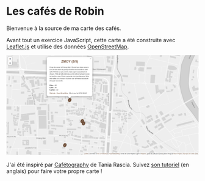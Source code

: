 # Les cafés de Robin

Bienvenue à la source de ma carte des cafés.

Avant tout un exercice JavaScript, cette carte a été construite avec [Leaflet.js](https://github.com/Leaflet/Leaflet) et utilise des données [OpenStreetMap](https://openstreetmap.org).

![Capture d'écran](https://github.com/robinmetral/coffee/raw/master/screenshot.png)

J'ai été inspiré par [Cafétography](https://taniarascia.github.io/coffee/) de Tania Rascia. Suivez [son tutoriel](https://www.taniarascia.com/real-world-examples-of-map-filter-and-reduce-in-javascript/) (en anglais) pour faire votre propre carte !
